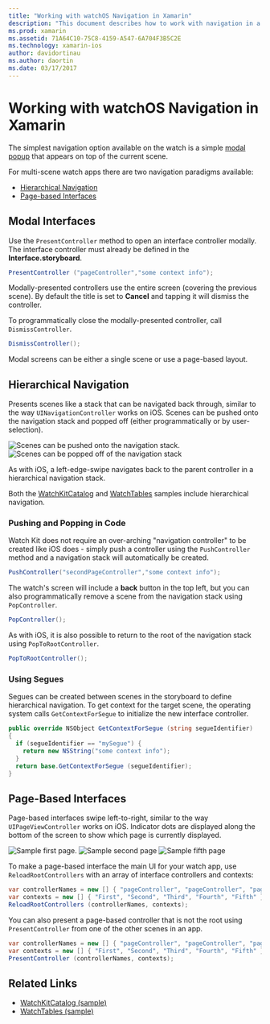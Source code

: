 ```yaml
---
title: "Working with watchOS Navigation in Xamarin"
description: "This document describes how to work with navigation in a watchOS application. It discusses modal interfaces, hierarchical navigation, and page-based interfaces."
ms.prod: xamarin
ms.assetid: 71A64C10-75C8-4159-A547-6A704F3B5C2E
ms.technology: xamarin-ios
author: davidortinau
ms.author: daortin
ms.date: 03/17/2017
---
```


# Working with watchOS Navigation in Xamarin

The simplest navigation option available on the watch
  is a simple [modal popup](#modal) that appears on top
  of the current scene.

For multi-scene watch apps there are two navigation paradigms
  available:

- [Hierarchical Navigation](#Hierarchical_Navigation)
- [Page-based Interfaces](#Page-Based_Interfaces)

<a name="modal"></a>

## Modal Interfaces

Use the `PresentController` method to open an interface
  controller modally. The interface controller must already
  be defined in the **Interface.storyboard**.

```csharp
PresentController ("pageController","some context info");
```

Modally-presented controllers use the entire screen (covering the
  previous scene). By default the title is set to **Cancel**
  and tapping it will dismiss the controller.

To programmatically close the modally-presented controller,
  call `DismissController`.

```csharp
DismissController();
```

Modal screens can be either a single scene or use a
  page-based layout.

<a name="Hierarchical_Navigation"></a>

## Hierarchical Navigation

Presents scenes like a stack that can be
  navigated back through, similar to the way
  `UINavigationController` works on iOS. Scenes
  can be pushed onto the navigation stack and
  popped off (either programmatically or by user-selection).

![Scenes can be pushed onto the navigation stack.](navigation-images/hierarchy-1.png) ![Scenes can be popped off of the navigation stack](navigation-images/hierarchy-2.png)

As with iOS, a left-edge-swipe navigates back to the
  parent controller in a hierarchical navigation stack.

Both the [WatchKitCatalog](/samples/xamarin/ios-samples/watchos-watchkitcatalog) and
  [WatchTables](/samples/xamarin/ios-samples/watchos-watchtables) samples include hierarchical
  navigation.

### Pushing and Popping in Code

Watch Kit does not require an over-arching "navigation controller"
  to be created like iOS does - simply push a controller using
  the `PushController` method and a navigation stack will automatically
  be created.

```csharp
PushController("secondPageController","some context info");
```

The watch's screen will include a **back** button in the top
  left, but you can also programmatically remove a scene
  from the navigation stack using `PopController`.

```csharp
PopController();
```

As with iOS, it is also possible to return to the root
  of the navigation stack using `PopToRootController`.

```csharp
PopToRootController();
```

### Using Segues

Segues can be created between scenes in the storyboard
  to define hierarchical navigation. To get context
  for the target scene, the operating system calls
  `GetContextForSegue` to initialize the new interface
  controller.

```csharp
public override NSObject GetContextForSegue (string segueIdentifier)
{
  if (segueIdentifier == "mySegue") {
    return new NSString("some context info");
  }
  return base.GetContextForSegue (segueIdentifier);
}
```

<a name="Page-Based_Interfaces"></a>

## Page-Based Interfaces

Page-based interfaces swipe left-to-right, similar to the way
  `UIPageViewController` works on iOS. Indicator dots are displayed
  along the bottom of the screen to show which page is
  currently displayed.

![Sample first page.](navigation-images/paged-1.png) ![Sample second page](navigation-images/paged-2.png) ![Sample fifth page](navigation-images/paged-5.png)

To make a page-based interface the main UI for your watch app,
  use `ReloadRootControllers` with an array of interface
  controllers and contexts:

```csharp
var controllerNames = new [] { "pageController", "pageController", "pageController", "pageController", "pageController" };
var contexts = new [] { "First", "Second", "Third", "Fourth", "Fifth" };
ReloadRootControllers (controllerNames, contexts);
```

You can also present a page-based controller that is not
  the root using `PresentController` from one of the
  other scenes in an app.

```csharp
var controllerNames = new [] { "pageController", "pageController", "pageController", "pageController", "pageController" };
var contexts = new [] { "First", "Second", "Third", "Fourth", "Fifth" };
PresentController (controllerNames, contexts);
```

## Related Links

- [WatchKitCatalog (sample)](/samples/xamarin/ios-samples/watchos-watchkitcatalog)
- [WatchTables (sample)](https://developer.xamarin.com//samples/monotouch/watchOS/WatchTables/)